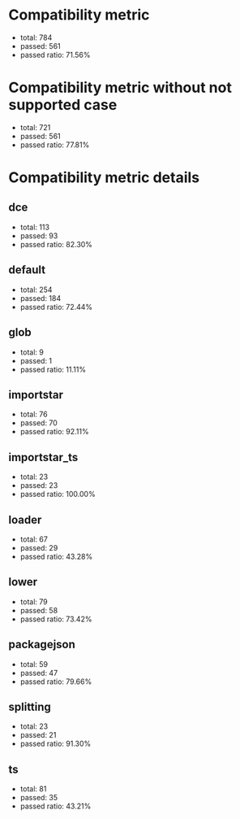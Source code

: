 # Compatibility metric
- total: 784
- passed: 561
- passed ratio: 71.56%
# Compatibility metric without not supported case
- total: 721
- passed: 561
- passed ratio: 77.81%
# Compatibility metric details
## dce
- total: 113
- passed: 93
- passed ratio: 82.30%
## default
- total: 254
- passed: 184
- passed ratio: 72.44%
## glob
- total: 9
- passed: 1
- passed ratio: 11.11%
## importstar
- total: 76
- passed: 70
- passed ratio: 92.11%
## importstar_ts
- total: 23
- passed: 23
- passed ratio: 100.00%
## loader
- total: 67
- passed: 29
- passed ratio: 43.28%
## lower
- total: 79
- passed: 58
- passed ratio: 73.42%
## packagejson
- total: 59
- passed: 47
- passed ratio: 79.66%
## splitting
- total: 23
- passed: 21
- passed ratio: 91.30%
## ts
- total: 81
- passed: 35
- passed ratio: 43.21%

